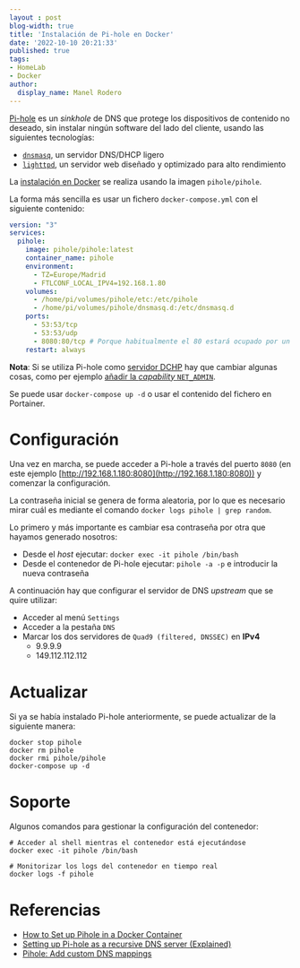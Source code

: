 ```yaml
---
layout : post
blog-width: true
title: 'Instalación de Pi-hole en Docker'
date: '2022-10-10 20:21:33'
published: true
tags:
- HomeLab
- Docker
author:
  display_name: Manel Rodero
---
```


[Pi-hole](https://pi-hole.net/) es un _sinkhole_ de DNS que protege los dispositivos de contenido no deseado, sin instalar ningún software del lado del cliente, usando las siguientes tecnologías:

 * [`dnsmasq`](https://www.thekelleys.org.uk/dnsmasq/doc.html), un servidor DNS/DHCP ligero
 * [`lighttpd`](https://www.lighttpd.net/), un servidor web diseñado y optimizado para alto rendimiento
 
La [instalación en Docker](https://hub.docker.com/r/pihole/pihole) se realiza usando la imagen `pihole/pihole`.

La forma más sencilla es usar un fichero `docker-compose.yml` con el siguiente contenido:

```yaml
version: "3"
services:
  pihole:
    image: pihole/pihole:latest
    container_name: pihole
    environment:
      - TZ=Europe/Madrid
      - FTLCONF_LOCAL_IPV4=192.168.1.80
    volumes:
      - /home/pi/volumes/pihole/etc:/etc/pihole
      - /home/pi/volumes/pihole/dnsmasq.d:/etc/dnsmasq.d
    ports:
      - 53:53/tcp
      - 53:53/udp
      - 8080:80/tcp # Porque habitualmente el 80 estará ocupado por un dashboard o un proxy
    restart: always
```

**Nota**: Si se utiliza Pi-hole como [servidor DCHP](https://docs.pi-hole.net/docker/DHCP/) hay que cambiar algunas cosas, como per ejemplo [añadir la _capability_ `NET_ADMIN`](https://github.com/pi-hole/docker-pi-hole#note-on-capabilities).

Se puede usar `docker-compose up -d` o usar el contenido del fichero en Portainer.

# Configuración

Una vez en marcha, se puede acceder a Pi-hole a través del puerto `8080` (en este ejemplo [http://192.168.1.180:8080](http://192.168.1.180:8080)) y comenzar la configuración.

La contraseña inicial se genera de forma aleatoria, por lo que es necesario mirar cuál es mediante el comando `docker logs pihole | grep random`.

Lo primero y más importante es cambiar esa contraseña por otra que hayamos generado nosotros:

* Desde el _host_ ejecutar: `docker exec -it pihole /bin/bash`
* Desde el contenedor de Pi-hole ejecutar: `pihole -a -p` e introducir la nueva contraseña

A continuación hay que configurar el servidor de DNS _upstream_ que se quire utilizar:

* Acceder al menú `Settings`
* Acceder a la pestaña `DNS`
* Marcar los dos servidores de `Quad9 (filtered, DNSSEC)` en **IPv4**
  * 9.9.9.9
  * 149.112.112.112

# Actualizar

Si ya se había instalado Pi-hole anteriormente, se puede actualizar de la siguiente manera:

```
docker stop pihole
docker rm pihole
docker rmi pihole/pihole
docker-compose up -d
```

# Soporte

Algunos comandos para gestionar la configuración del contenedor:

```
# Acceder al shell mientras el contenedor está ejecutándose
docker exec -it pihole /bin/bash

# Monitorizar los logs del contenedor en tiempo real
docker logs -f pihole
```

# Referencias

* [How to Set up Pihole in a Docker Container](https://adamtheautomator.com/pi-hole-in-docker/)
* [Setting up Pi-hole as a recursive DNS server (Explained)](https://sidmulajkar.com/posts/setting-up-pihole-as-a-recursive-dns-server/)
* [Pihole: Add custom DNS mappings](https://thiagowfx.github.io/2022/01/pihole-add-custom-dns-mappings/)
